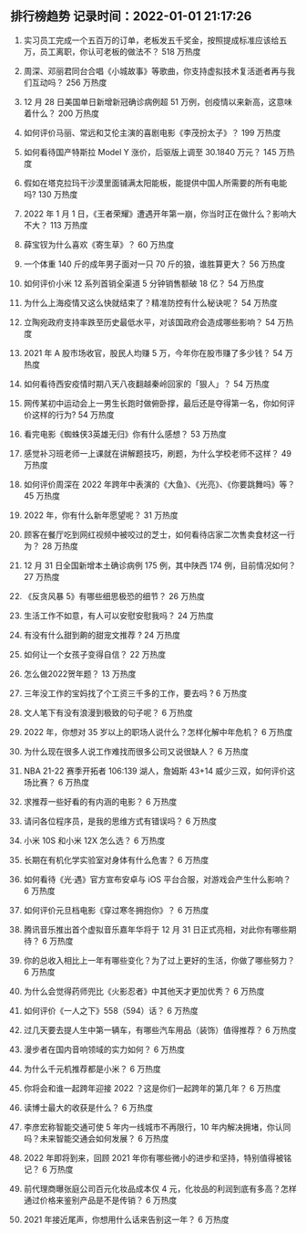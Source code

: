 
## 排行榜趋势 记录时间：2022-01-01 21:17:26
  
  1. 实习员工完成一个五百万的订单，老板发五千奖金，按照提成标准应该给五万，员工离职，你认可老板的做法不？ 518 万热度
    
  2. 周深、邓丽君同台合唱《小城故事》等歌曲，你支持虚拟技术复活逝者再与我们互动吗？ 256 万热度
    
  3. 12 月 28 日美国单日新增新冠确诊病例超 51 万例，创疫情以来新高，这意味着什么？ 200 万热度
    
  4. 如何评价马丽、常远和艾伦主演的喜剧电影《李茂扮太子》？ 199 万热度
    
  5. 如何看待国产特斯拉 Model Y 涨价，后驱版上调至 30.1840 万元？ 145 万热度
    
  6. 假如在塔克拉玛干沙漠里面铺满太阳能板，能提供中国人所需要的所有电能吗? 130 万热度
    
  7. 2022 年 1 月 1 日，《王者荣耀》遭遇开年第一崩，你当时正在做什么？影响大不大？ 113 万热度
    
  8. 薛宝钗为什么喜欢《寄生草》？ 60 万热度
    
  9. 一个体重 140 斤的成年男子面对一只 70 斤的狼，谁胜算更大？ 56 万热度
    
  10. 如何评价小米 12 系列首销全渠道 5 分钟销售额破 18 亿？ 54 万热度
    
  11. 为什么上海疫情又这么快就结束了？精准防控有什么秘诀呢？ 54 万热度
    
  12. 立陶宛政府支持率跌至历史最低水平，对该国政府会造成哪些影响？ 54 万热度
    
  13. 2021 年 A 股市场收官，股民人均赚 5 万，今年你在股市赚了多少钱？ 54 万热度
    
  14. 如何看待西安疫情时期八天八夜翻越秦岭回家的「狠人」？ 54 万热度
    
  15. 网传某初中运动会上一男生长跑时做俯卧撑，最后还是夺得第一名，你如何评价这样的行为? 54 万热度
    
  16. 看完电影《蜘蛛侠3英雄无归》你有什么感想？ 53 万热度
    
  17. 感觉补习班老师一上课就在讲解题技巧，刷题，为什么学校老师不这样？ 49 万热度
    
  18. 如何评价周深在 2022 年跨年中表演的《大鱼》、《光亮》、《你要跳舞吗》等？ 45 万热度
    
  19. 2022 年，你有什么新年愿望呢？ 31 万热度
    
  20. 顾客在餐厅吃到网红视频中被咬过的芝士，如何看待店家二次售卖食材这一行为？ 28 万热度
    
  21. 12 月 31 日全国新增本土确诊病例 175 例，其中陕西  174 例，目前情况如何？ 27 万热度
    
  22. 《反贪风暴 5》有哪些细思极恐的细节？ 26 万热度
    
  23. 生活工作不如意，有人可以安慰安慰我吗？ 24 万热度
    
  24. 有没有什么甜到齁的甜宠文推荐   ? 24 万热度
    
  25. 如何让一个女孩子变得自信？ 22 万热度
    
  26. 怎么做2022贺年题？ 13 万热度
    
  27. 三年没工作的宝妈找了个工资三千多的工作，要去吗 ? 6 万热度
    
  28. 文人笔下有没有浪漫到极致的句子呢？ 6 万热度
    
  29. 2022 年，你想对 35 岁以上的职场人说什么？怎样化解中年危机？ 6 万热度
    
  30. 为什么现在很多人说工作难找而很多公司又说很缺人？ 6 万热度
    
  31. NBA 21-22 赛季开拓者 106:139 湖人，詹姆斯 43+14 威少三双，如何评价这场比赛？ 6 万热度
    
  32. 求推荐一些好看的有内涵的电影？ 6 万热度
    
  33. 请问各位程序员，是我的思维方式有错误吗？ 6 万热度
    
  34. 小米 10S 和小米 12X 怎么选？ 6 万热度
    
  35. 长期在有机化学实验室对身体有什么危害？ 6 万热度
    
  36. 如何看待《光·遇》官方宣布安卓与 iOS 平台合服，对游戏会产生什么影响？ 6 万热度
    
  37. 如何评价元旦档电影《穿过寒冬拥抱你》？ 6 万热度
    
  38. 腾讯音乐推出首个虚拟音乐嘉年华将于 12 月 31 日正式亮相，对此你有哪些期待？ 6 万热度
    
  39. 你的总收入相比上一年有哪些变化？为了过上更好的生活，你做了哪些努力？ 6 万热度
    
  40. 为什么会觉得药师兜比《火影忍者》中其他天才更加优秀？ 6 万热度
    
  41. 如何评价《一人之下》558（594）话？ 6 万热度
    
  42. 过几天要去提人生中第一辆车，有哪些汽车用品（装饰）值得推荐？ 6 万热度
    
  43. 漫步者在国内音响领域的实力如何？ 6 万热度
    
  44. 为什么千元机推荐都是小米？ 6 万热度
    
  45. 你将会和谁一起跨年迎接 2022 ？这是你们一起跨年的第几年？ 6 万热度
    
  46. 读博士最大的收获是什么？ 6 万热度
    
  47. 李彦宏称智能交通可使 5 年内一线城市不再限行，10 年内解决拥堵，你认同吗？未来智能交通会如何发展？ 6 万热度
    
  48. 2022 年即将到来，回顾 2021 年你有哪些微小的进步和坚持，特别值得被铭记？ 6 万热度
    
  49. 前代理商曝张庭公司百元化妆品成本仅 4 元，化妆品的利润到底有多高？怎样通过价格来鉴别产品是不是传销？ 6 万热度
    
  50. 2021 年接近尾声，你想用什么话来告别这一年？ 6 万热度
    